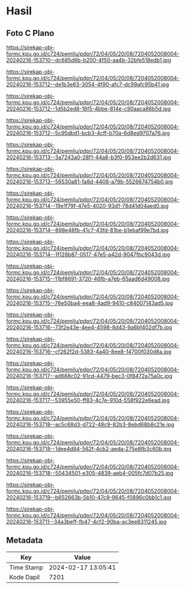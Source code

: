 # Hasil

## Foto C Plano

https://sirekap-obj-formc.kpu.go.id/c724/pemilu/pdpr/72/04/05/20/08/7204052008004-20240216-153710--dc685d6b-b200-4f50-aa4b-32bfe518edb1.jpg

https://sirekap-obj-formc.kpu.go.id/c724/pemilu/pdpr/72/04/05/20/08/7204052008004-20240216-153712--de1b3e63-3054-4f90-afc7-dc99afc95b41.jpg

https://sirekap-obj-formc.kpu.go.id/c724/pemilu/pdpr/72/04/05/20/08/7204052008004-20240216-153712--1d5b2ed8-16f5-4bbe-814e-c90aaca86b5d.jpg

https://sirekap-obj-formc.kpu.go.id/c724/pemilu/pdpr/72/04/05/20/08/7204052008004-20240216-153712--5c95dbd1-bcb3-4cff-b70a-6d8ed9707a76.jpg

https://sirekap-obj-formc.kpu.go.id/c724/pemilu/pdpr/72/04/05/20/08/7204052008004-20240216-153713--3a7243a0-28f1-44a8-b3f0-953ee2b2d631.jpg

https://sirekap-obj-formc.kpu.go.id/c724/pemilu/pdpr/72/04/05/20/08/7204052008004-20240216-153713--56530a81-fa8d-4408-a79b-5526674754b0.jpg

https://sirekap-obj-formc.kpu.go.id/c724/pemilu/pdpr/72/04/05/20/08/7204052008004-20240216-153714--19e1f79f-47e5-4020-93d1-78d41d04aed0.jpg

https://sirekap-obj-formc.kpu.go.id/c724/pemilu/pdpr/72/04/05/20/08/7204052008004-20240216-153714--898e48fb-41c7-43fd-81be-b1ebaf99e7bd.jpg

https://sirekap-obj-formc.kpu.go.id/c724/pemilu/pdpr/72/04/05/20/08/7204052008004-20240216-153714--1f128b87-0517-47e5-a42d-9047fbc9043d.jpg

https://sirekap-obj-formc.kpu.go.id/c724/pemilu/pdpr/72/04/05/20/08/7204052008004-20240216-153715--11bf8691-3720-46fb-a7eb-65aad6d49008.jpg

https://sirekap-obj-formc.kpu.go.id/c724/pemilu/pdpr/72/04/05/20/08/7204052008004-20240216-153715--76e50ba4-eea8-4ad9-9410-c84007143ad5.jpg

https://sirekap-obj-formc.kpu.go.id/c724/pemilu/pdpr/72/04/05/20/08/7204052008004-20240216-153716--73f2e43e-4ee4-4598-8d43-9a6bf402df7b.jpg

https://sirekap-obj-formc.kpu.go.id/c724/pemilu/pdpr/72/04/05/20/08/7204052008004-20240216-153716--cf262f2d-5383-4a40-8ee8-14700f030d8a.jpg

https://sirekap-obj-formc.kpu.go.id/c724/pemilu/pdpr/72/04/05/20/08/7204052008004-20240216-153717--ad688c02-91cd-4479-bec3-0f8472a75a0c.jpg

https://sirekap-obj-formc.kpu.go.id/c724/pemilu/pdpr/72/04/05/20/08/7204052008004-20240216-153717--53955e50-ff83-4c7e-910d-558f922e6ead.jpg

https://sirekap-obj-formc.kpu.go.id/c724/pemilu/pdpr/72/04/05/20/08/7204052008004-20240216-153718--ac5c68d3-d722-48c9-82b3-8ebd68b8c21e.jpg

https://sirekap-obj-formc.kpu.go.id/c724/pemilu/pdpr/72/04/05/20/08/7204052008004-20240216-153718--1dee4d84-562f-4cb2-aeda-275e8fb3c60b.jpg

https://sirekap-obj-formc.kpu.go.id/c724/pemilu/pdpr/72/04/05/20/08/7204052008004-20240216-153718--50434501-e305-4839-aeb4-005fc7d07b25.jpg

https://sirekap-obj-formc.kpu.go.id/c724/pemilu/pdpr/72/04/05/20/08/7204052008004-20240216-153719--b652663b-5b10-47c9-9645-f0896c0bb1c1.jpg

https://sirekap-obj-formc.kpu.go.id/c724/pemilu/pdpr/72/04/05/20/08/7204052008004-20240216-153711--34a3beff-fb47-4cf2-90ba-ac3ee8311245.jpg


## Metadata

| Key        | Value               |
| ---------- | ------------------- |
| Time Stamp | 2024-02-17 13:05:41 |
| Kode Dapil | 7201                |



